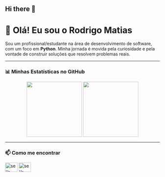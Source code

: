 ## Hi there 👋

# 👋 Olá! Eu sou o Rodrigo Matias

Sou um profissional/estudante na área de desenvolvimento de software, com um foco em **Python**. Minha jornada é movida pela curiosidade e pela vontade de construir soluções que resolvem problemas reais. 

---

### 📊 Minhas Estatísticas no GitHub

<p align="center">
  <img height="180em" src="https://github-readme-stats.vercel.app/api?username=rodrigomatias016&show_icons=true&theme=dracula&include_all_commits=true&count_private=true"/>
  <img height="180em" src="https://github-readme-stats.vercel.app/api/top-langs/?username=rodrigomatias016&layout=compact&langs_count=7&theme=dracula"/>
</p>

---

### 📫 Como me encontrar

<p align="left">
<a href="https://linkedin.com/in/-rodrigomatias/" target="blank"><img align="center" src="https://raw.githubusercontent.com/rahuldkjain/github-profile-readme-generator/master/src/images/icons/Social/linked-in-alt.svg" alt="seu-usuario-linkedin" height="30" width="40" /></a>
<a href="mailto:rodrigo.matias016@gmail.com" target="blank"><img align="center" src="https://upload.wikimedia.org/wikipedia/commons/7/7e/Gmail_icon_%282020%29.svg" alt="seu-email" height="30" width="40" /></a>
</p><!--
**rodrigomatias016/rodrigomatias016** is a ✨ _special_ ✨ repository because its `README.md` (this file) appears on your GitHub profile.

Here are some ideas to get you started:

- 🔭 I’m currently working on ...
- 🌱 I’m currently learning ...
- 👯 I’m looking to collaborate on ...
- 🤔 I’m looking for help with ...
- 💬 Ask me about ...
- 📫 How to reach me: ...
- 😄 Pronouns: ...
- ⚡ Fun fact: ...
-->
